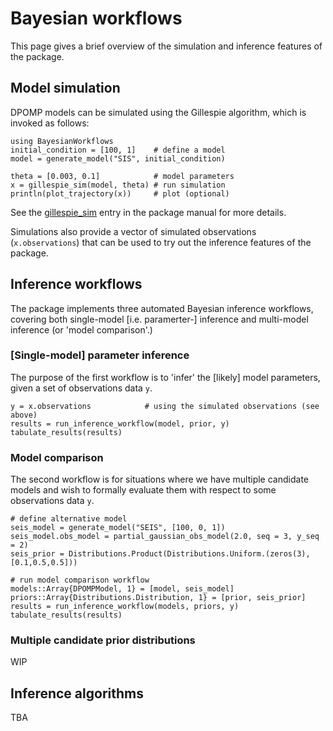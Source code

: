 # Bayesian workflows
This page gives a brief overview of the simulation and inference features of the package.

## Model simulation

DPOMP models can be simulated using the Gillespie algorithm, which is invoked as follows:

```
using BayesianWorkflows
initial_condition = [100, 1]    # define a model
model = generate_model("SIS", initial_condition)

theta = [0.003, 0.1]            # model parameters
x = gillespie_sim(model, theta)	# run simulation
println(plot_trajectory(x))     # plot (optional)
```

See the [gillespie_sim](@ref) entry in the package manual for more details.

Simulations also provide a vector of simulated observations (`x.observations`) that can be used to try out the inference features of the package.

## Inference workflows

The package implements three automated Bayesian inference workflows, covering both single-model [i.e. paramerter-] inference and multi-model inference (or 'model comparison'.)

### [Single-model] parameter inference
The purpose of the first workflow is to 'infer' the [likely] model parameters, given a set of observations data `y`.

```
y = x.observations            # using the simulated observations (see above)
results = run_inference_workflow(model, prior, y)
tabulate_results(results)
```

### Model comparison
The second workflow is for situations where we have multiple candidate models and wish to formally evaluate them with respect to some observations data `y`.

```
# define alternative model
seis_model = generate_model("SEIS", [100, 0, 1])
seis_model.obs_model = partial_gaussian_obs_model(2.0, seq = 3, y_seq = 2)
seis_prior = Distributions.Product(Distributions.Uniform.(zeros(3), [0.1,0.5,0.5]))

# run model comparison workflow
models::Array{DPOMPModel, 1} = [model, seis_model]
priors::Array{Distributions.Distribution, 1} = [prior, seis_prior]
results = run_inference_workflow(models, priors, y)
tabulate_results(results)
```

### Multiple candidate prior distributions
WIP

## Inference algorithms
TBA
